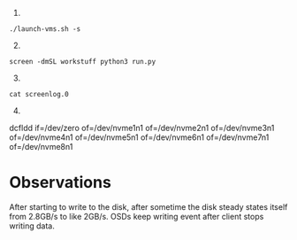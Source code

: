 1. 
```
./launch-vms.sh -s
```

2. 
```
screen -dmSL workstuff python3 run.py
```

3. 
```
cat screenlog.0
```

4. 

dcfldd if=/dev/zero of=/dev/nvme1n1 of=/dev/nvme2n1 of=/dev/nvme3n1 of=/dev/nvme4n1 of=/dev/nvme5n1 of=/dev/nvme6n1 of=/dev/nvme7n1 of=/dev/nvme8n1 


# Observations

After starting to write to the disk, after sometime the disk steady states itself from 2.8GB/s to like 2GB/s. OSDs keep writing event after client stops writing data. 